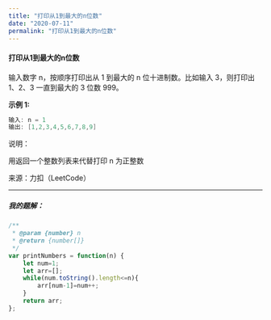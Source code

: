 ```yaml
---
title: "打印从1到最大的n位数"
date: "2020-07-11"
permalink: "打印从1到最大的n位数"
---
```


#### 打印从1到最大的n位数

输入数字 n，按顺序打印出从 1 到最大的 n 位十进制数。比如输入 3，则打印出 1、2、3 一直到最大的 3 位数 999。

**示例 1:**

```c
输入: n = 1
输出: [1,2,3,4,5,6,7,8,9]
```


说明：

用返回一个整数列表来代替打印
n 为正整数

来源：力扣（LeetCode）

<hr>
<h5>我的题解：</h5>



```javascript
/**
 * @param {number} n
 * @return {number[]}
 */
var printNumbers = function(n) {
    let num=1;
    let arr=[];
    while(num.toString().length<=n){
        arr[num-1]=num++;
    }
    return arr;
};
```

